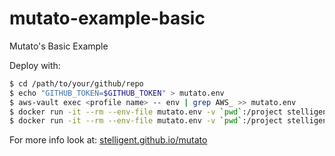 # mutato-example-basic

Mutato's Basic Example

Deploy with:

```bash
$ cd /path/to/your/github/repo
$ echo "GITHUB_TOKEN=$GITHUB_TOKEN" > mutato.env
$ aws-vault exec <profile name> -- env | grep AWS_ >> mutato.env
$ docker run -it --rm --env-file mutato.env -v `pwd`:/project stelligent/mutato bootstrap
$ docker run -it --rm --env-file mutato.env -v `pwd`:/project stelligent/mutato deploy
```

For more info look at: [stelligent.github.io/mutato](https://stelligent.github.io/mutato)
